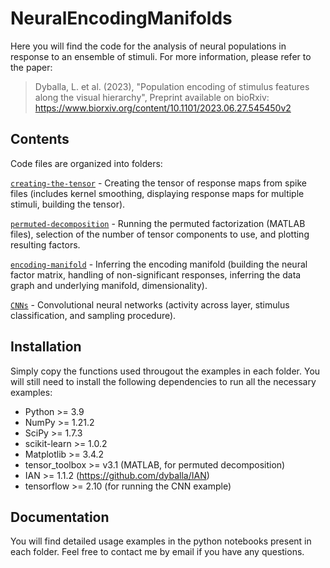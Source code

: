 # NeuralEncodingManifolds
Here you will find the code for the analysis of neural populations in response to an ensemble of stimuli. For more information, please refer to the paper:

> Dyballa, L. et al. (2023), "Population encoding of stimulus features along the visual hierarchy", Preprint available on bioRxiv: https://www.biorxiv.org/content/10.1101/2023.06.27.545450v2

## Contents

Code files are organized into folders:

[`creating-the-tensor`](/creating-the-tensor) -  Creating the tensor of response maps from spike files (includes kernel smoothing, displaying response maps for multiple stimuli, building the tensor).

[`permuted-decomposition`](/permuted-decomposition) - Running the permuted factorization (MATLAB files), selection of the number of tensor components to use, and plotting resulting factors.

[`encoding-manifold`](/encoding-manifold) - Inferring the encoding manifold (building the neural factor matrix, handling of non-significant responses, inferring the data graph and underlying manifold, dimensionality).

[`CNNs`](/CNNs) - Convolutional neural networks (activity across layer, stimulus classification, and sampling procedure).


## Installation

Simply copy the functions used througout the examples in each folder. You will still need to install the following dependencies to run all the necessary examples:
- Python >= 3.9
- NumPy >= 1.21.2
- SciPy >= 1.7.3
- scikit-learn >= 1.0.2
- Matplotlib >= 3.4.2
- tensor_toolbox >= v3.1 (MATLAB, for permuted decomposition)
- IAN >= 1.1.2 (https://github.com/dyballa/IAN)
- tensorflow >= 2.10 (for running the CNN example)


## Documentation

You will find detailed usage examples in the python notebooks present in each folder. Feel free to contact me by email if you have any questions.